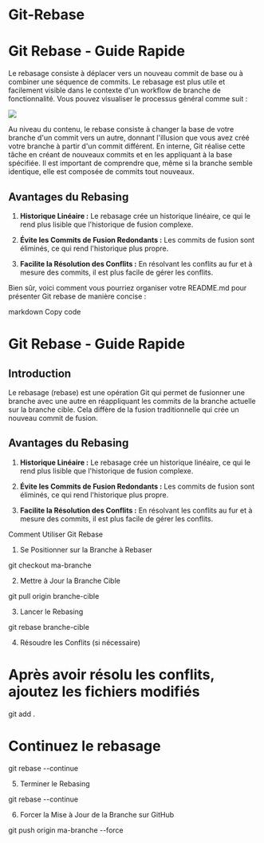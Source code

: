 # Git-Rebase

# Git Rebase - Guide Rapide

Le rebasage consiste à déplacer vers un nouveau commit de base ou à combiner une séquence de commits. Le rebasage est plus utile et facilement visible dans le contexte d'un workflow de branche de fonctionnalité. Vous pouvez visualiser le processus général comme suit :

![](https://wac-cdn.atlassian.com/dam/jcr:4e576671-1b7f-43db-afb5-cf8db8df8e4a/01%20What%20is%20git%20rebase.svg?cdnVersion=1352)

Au niveau du contenu, le rebase consiste à changer la base de votre branche d'un commit vers un autre, donnant l'illusion que vous avez créé votre branche à partir d'un commit différent. En interne, Git réalise cette tâche en créant de nouveaux commits et en les appliquant à la base spécifiée. Il est important de comprendre que, même si la branche semble identique, elle est composée de commits tout nouveaux.


## Avantages du Rebasing

1. **Historique Linéaire :** Le rebasage crée un historique linéaire, ce qui le rend plus lisible que l'historique de fusion complexe.

2. **Évite les Commits de Fusion Redondants :** Les commits de fusion sont éliminés, ce qui rend l'historique plus propre.

3. **Facilite la Résolution des Conflits :** En résolvant les conflits au fur et à mesure des commits, il est plus facile de gérer les conflits.


Bien sûr, voici comment vous pourriez organiser votre README.md pour présenter Git rebase de manière concise :

markdown
Copy code
# Git Rebase - Guide Rapide

## Introduction

Le rebasage (rebase) est une opération Git qui permet de fusionner une branche avec une autre en réappliquant les commits de la branche actuelle sur la branche cible. Cela diffère de la fusion traditionnelle qui crée un nouveau commit de fusion.

## Avantages du Rebasing

1. **Historique Linéaire :** Le rebasage crée un historique linéaire, ce qui le rend plus lisible que l'historique de fusion complexe.

2. **Évite les Commits de Fusion Redondants :** Les commits de fusion sont éliminés, ce qui rend l'historique plus propre.

3. **Facilite la Résolution des Conflits :** En résolvant les conflits au fur et à mesure des commits, il est plus facile de gérer les conflits.

Comment Utiliser Git Rebase

1. Se Positionner sur la Branche à Rebaser

git checkout ma-branche

2. Mettre à Jour la Branche Cible

git pull origin branche-cible

3. Lancer le Rebasing

git rebase branche-cible

4. Résoudre les Conflits (si nécessaire)

# Après avoir résolu les conflits, ajoutez les fichiers modifiés
git add .

# Continuez le rebasage
git rebase --continue

5. Terminer le Rebasing

git rebase --continue

6. Forcer la Mise à Jour de la Branche sur GitHub

git push origin ma-branche --force


